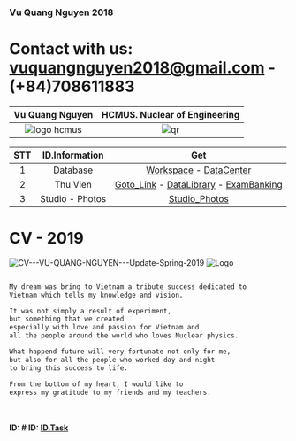 ### Vu Quang Nguyen 2018
<!-- https://github.com/vuquangnguyen2016/Webpage/edit/master/README.md -->

# Contact with us: vuquangnguyen2018@gmail.com - (+84)708611883
|Vu Quang Nguyen |HCMUS. Nuclear of Engineering|
|:--:|:--:|
|![logo hcmus](https://user-images.githubusercontent.com/41269309/48658499-57358a80-ea75-11e8-9921-13cd1b700622.jpg)|![qr](https://user-images.githubusercontent.com/41269309/48658417-e2158580-ea73-11e8-971e-e1ee602b7ff8.png)|

|STT |ID.Information|Get|
|:--:|:--:|:--:|
|1|Database |[Workspace](https://drive.google.com/open?id=1YBh_jSWHaWynDgG2tZ93g8WGAhiv2hWQ) - [DataCenter](https://www.dropbox.com/sh/43ije8a5q45yso1/AADyz1VXaaCRS5gknlilnlbha?dl=0) |
|2| Thu Vien |[Goto_Link](https://github.com/vuquangnguyen2016/Webpage/wiki/Thu-vien) - [DataLibrary](https://drive.google.com/open?id=1RBE9CtaFYegCJBFkYM5ez42JO_byCCUR) - [ExamBanking](https://drive.google.com/open?id=1Odh2Gqw3QF0RocI8zHdsmLVzB-dsf79z) |
|3| Studio - Photos |[Studio_Photos](https://vuquangnguyen2018.github.io/WebStudio/) |
# CV - 2019
![CV---VU-QUANG-NGUYEN---Update-Spring-2019](https://user-images.githubusercontent.com/41269309/55851451-d6da0800-5b82-11e9-921a-55f0e8dd97cf.png)
![Logo](https://user-images.githubusercontent.com/41269309/48658421-f35e9200-ea73-11e8-99e8-c45c2a1a6095.jpg)
```html

My dream was bring to Vietnam a tribute success dedicated to 
Vietnam which tells my knowledge and vision.

It was not simply a result of experiment,
but something that we created
especially with love and passion for Vietnam and 
all the people around the world who loves Nuclear physics.

What happend future will very fortunate not only for me, 
but also for all the people who worked day and night 
to bring this success to life.

From the bottom of my heart, I would like to 
express my gratitude to my friends and my teachers.




```

#### ID: # ID: [ID.Task](https://github.com/vuquangnguyen2018/WebStudio/issues/12)


<!--NOTE : Môn học cho em nhiều kĩ năng trong làm việc nhóm và giúp em yêu thích bộ môn và chuyên ngành mình theo đuổi
REVIEW  Phòng hơi chật. Thời gian học hơi sớm
REVIEW Cải thiện chất lượng Wifi

 -->


<!-- |Time|Date|Mon thi|Ghi chu|
|:--:|:--:|:--:|:--:|
||10-13/12/2018|Lop Experiment|Openning|
|AM|15/12/2018|May Gia Toc|Presentation|
|08.00 - 12.00|Thus 20/12/2018|UD Geant4 - Coding|Pleasure - [Download](https://drive.google.com/open?id=1cdX0yr-W9qKWDs0du5_UBiy86FqDiH29)|
|08.00 - 12.30|Tue 25/12/2018|UD Nong Y Sinh - Dia Thuy Van|Pleasure|
|08.00| Wed 02/01/2019|UDKHTN Cong nghiep|Presentation|
|08.00| Thu 03/01/2019|Thuc Tap Chuyen de 2|Test.Quizzes|
|08.00 |Fri 04/01/2019|May Gia Toc|Presentation - Test.Private|
|13.00|Fri 04/01/2019|UD Matlab - Coding|Pleasure| -->

<!-- # Lich thi Cuoi ki - 2018 to 2019  -->
<!-- 
|Time|Date|Mon thi|Ghi chu|
|:--:|:--:|:--:|:--:|
|08.00| Wed 02/01/2019|UDKHTN Cong nghiep|Presentation|
|08.00| Thu 03/01/2019|Thuc Tap Chuyen de 2|Test.Quizzes|
|08.00 |Fri 04/01/2019|May Gia Toc|Presentation - Test.Private|
|13.00|Fri 04/01/2019|UD Matlab - Coding|Pleasure|

# Lich Bao cao Luan van: Cu nhan - Thac sy - Tien sy 

|Time|Room|Ghi chu|
|:--:|:--:|:--:|
|13:30- 20.12.2018.| Bo Mon | Seminar khoa học của GS. Itahashi|
|07.30 - 27/12/2018| Bo Mon | Thông báo ngày bảo vệ luận văn cao học các khóa 24, 25 và 26 là thứ 5| -->
<!-- |5| Accomplishment | [Learning Python](https://github.com/vuquangnguyen2016/Webpage/issues/13) -  [Learning Matlab](https://github.com/vuquangnguyen2016/Webpage/issues/14) -  [GoogleDrive.Sach](https://drive.google.com/open?id=0Bz6XJs6zpII1MVNyVGZiLXhkeUk)| -->
